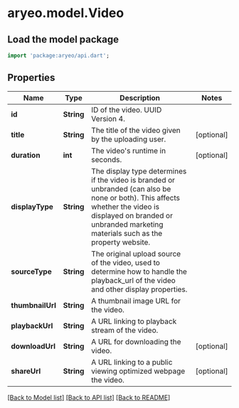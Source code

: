 # aryeo.model.Video

## Load the model package
```dart
import 'package:aryeo/api.dart';
```

## Properties
Name | Type | Description | Notes
------------ | ------------- | ------------- | -------------
**id** | **String** | ID of the video. UUID Version 4. | 
**title** | **String** | The title of the video given by the uploading user. | [optional] 
**duration** | **int** | The video's runtime in seconds. | [optional] 
**displayType** | **String** | The display type determines if the video is branded or unbranded (can also be none or both). This affects whether the video is displayed on branded or unbranded marketing materials such as the property website. | 
**sourceType** | **String** | The original upload source of the video, used to determine how to handle the playback_url of the video and other display properties.  | 
**thumbnailUrl** | **String** | A thumbnail image URL for the video. | 
**playbackUrl** | **String** | A URL linking to playback stream of the video. | 
**downloadUrl** | **String** | A URL for downloading the video. | [optional] 
**shareUrl** | **String** | A URL linking to a public viewing optimized webpage the video. | [optional] 

[[Back to Model list]](../README.md#documentation-for-models) [[Back to API list]](../README.md#documentation-for-api-endpoints) [[Back to README]](../README.md)



